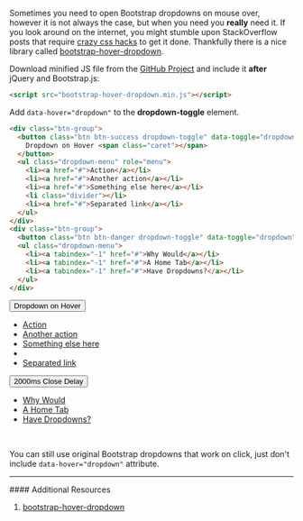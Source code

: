 <script src="https://raw.githubusercontent.com/CWSpear/bootstrap-hover-dropdown/master/bootstrap-hover-dropdown.min.js"></script>

Sometimes you need to open Bootstrap dropdowns on mouse over, however it is not
always the case, but when you need you **really** need it. If you look around
on the internet, you might stumble upon StackOverflow posts that require
[crazy css hacks](http://stackoverflow.com/questions/8878033/how-to-make-twitter-bootstrap-menu-dropdown-on-hover-rather-than-click)
to get it done. Thankfully there is a nice library called [bootstrap-hover-dropdown](https://github.com/CWSpear/bootstrap-hover-dropdown).

Download minified JS file from the [GitHub Project](https://github.com/CWSpear/bootstrap-hover-dropdown)
and include it **after** jQuery and Bootstrap.js:

```html
<script src="bootstrap-hover-dropdown.min.js"></script>
```

Add `data-hover="dropdown"` to the **dropdown-toggle** element.

```html
<div class="btn-group">
  <button class="btn btn-success dropdown-toggle" data-toggle="dropdown" data-hover="dropdown">
    Dropdown on Hover <span class="caret"></span>
  </button>
  <ul class="dropdown-menu" role="menu">
    <li><a href="#">Action</a></li>
    <li><a href="#">Another action</a></li>
    <li><a href="#">Something else here</a></li>
    <li class="divider"></li>
    <li><a href="#">Separated link</a></li>
  </ul>
</div>
<div class="btn-group">
  <button class="btn btn-danger dropdown-toggle" data-toggle="dropdown" data-hover="dropdown" data-delay="2000">2000ms Close Delay <b class="caret"></b></button>
  <ul class="dropdown-menu">
    <li><a tabindex="-1" href="#">Why Would</a></li>
    <li><a tabindex="-1" href="#">A Home Tab</a></li>
    <li><a tabindex="-1" href="#">Have Dropdowns?</a></li>
  </ul>
</div>
```

<div class="btn-group">
  <button class="btn btn-success dropdown-toggle" data-toggle="dropdown" data-hover="dropdown">
    Dropdown on Hover <span class="caret"></span>
  </button>
  <ul class="dropdown-menu" role="menu">
    <li><a href="#">Action</a></li>
    <li><a href="#">Another action</a></li>
    <li><a href="#">Something else here</a></li>
    <li class="divider"></li>
    <li><a href="#">Separated link</a></li>
  </ul>
</div>
<div class="btn-group">
  <button class="btn btn-danger dropdown-toggle" data-toggle="dropdown" data-hover="dropdown" data-delay="2000">2000ms Close Delay <b class="caret"></b></button>
  <ul class="dropdown-menu">
    <li><a tabindex="-1" href="#">Why Would</a></li>
    <li><a tabindex="-1" href="#">A Home Tab</a></li>
    <li><a tabindex="-1" href="#">Have Dropdowns?</a></li>
  </ul>
</div>
<br>

You can still use original Bootstrap dropdowns that work on click, just don't include
`data-hover="dropdown"` attribute.

<hr>
#### <i class="fa fa-lightbulb-o text-danger"></i> Additional Resources

1. [bootstrap-hover-dropdown](https://github.com/CWSpear/bootstrap-hover-dropdown)
